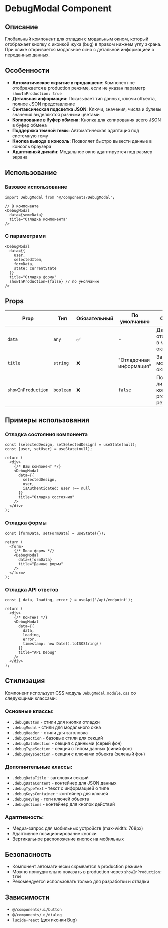 # DebugModal Component

## Описание
Глобальный компонент для отладки с модальным окном, который отображает кнопку с иконкой жука (bug) в правом нижнем углу экрана. При клике открывается модальное окно с детальной информацией о переданных данных.

## Особенности
- **Автоматическое скрытие в продакшене**: Компонент не отображается в production режиме, если не указан параметр `showInProduction: true`
- **Детальная информация**: Показывает тип данных, ключи объекта, полное JSON представление
- **Синтаксическая подсветка JSON**: Ключи, значения, числа и булевы значения выделяются разными цветами
- **Копирование в буфер обмена**: Кнопка для копирования всего JSON в буфер обмена
- **Поддержка темной темы**: Автоматическая адаптация под системную тему
- **Кнопка вывода в консоль**: Позволяет быстро вывести данные в консоль браузера
- **Адаптивный дизайн**: Модальное окно адаптируется под размер экрана

## Использование

### Базовое использование
```tsx
import DebugModal from '@/components/DebugModal';

// В компоненте
<DebugModal 
  data={someData} 
  title="Отладка компонента" 
/>
```

### С параметрами
```tsx
<DebugModal 
  data={{
    user,
    selectedItem,
    formData,
    state: currentState
  }}
  title="Отладка формы"
  showInProduction={false} // по умолчанию
/>
```

## Props

| Prop | Тип | Обязательный | По умолчанию | Описание |
|------|-----|--------------|--------------|----------|
| `data` | `any` | ✅ | - | Данные для отображения в модальном окне |
| `title` | `string` | ❌ | "Отладочная информация" | Заголовок модального окна |
| `showInProduction` | `boolean` | ❌ | `false` | Показывать ли компонент в production режиме |

## Примеры использования

### Отладка состояния компонента
```tsx
const [selectedDesign, setSelectedDesign] = useState(null);
const [user, setUser] = useState(null);

return (
  <div>
    {/* Ваш компонент */}
    <DebugModal 
      data={{
        selectedDesign,
        user,
        isAuthenticated: user !== null
      }}
      title="Отладка состояния"
    />
  </div>
);
```

### Отладка формы
```tsx
const [formData, setFormData] = useState({});

return (
  <form>
    {/* Поля формы */}
    <DebugModal 
      data={formData}
      title="Данные формы"
    />
  </form>
);
```

### Отладка API ответов
```tsx
const { data, loading, error } = useApi('/api/endpoint');

return (
  <div>
    {/* Контент */}
    <DebugModal 
      data={{
        data,
        loading,
        error,
        timestamp: new Date().toISOString()
      }}
      title="API Debug"
    />
  </div>
);
```

## Стилизация

Компонент использует CSS модуль `DebugModal.module.css` со следующими классами:

### Основные классы:
- `.debugButton` - стили для кнопки отладки
- `.debugModal` - стили для модального окна
- `.debugHeader` - стили для заголовка
- `.debugSection` - базовые стили для секций
- `.debugDataSection` - секция с данными (серый фон)
- `.debugTypeSection` - секция с типом данных (синий фон)
- `.debugKeysSection` - секция с ключами объекта (зеленый фон)

### Дополнительные классы:
- `.debugDataTitle` - заголовки секций
- `.debugDataContent` - контейнер для JSON данных
- `.debugTypeText` - текст с информацией о типе
- `.debugKeysContainer` - контейнер для ключей
- `.debugKeyTag` - теги ключей объекта
- `.debugActions` - контейнер для кнопок действий

### Адаптивность:
- Медиа-запрос для мобильных устройств (max-width: 768px)
- Адаптивное позиционирование кнопки
- Вертикальное расположение кнопок на мобильных

## Безопасность

- Компонент автоматически скрывается в production режиме
- Можно принудительно показать в production через `showInProduction: true`
- Рекомендуется использовать только для разработки и отладки

## Зависимости

- `@/components/ui/button`
- `@/components/ui/dialog`
- `lucide-react` (для иконки Bug) 